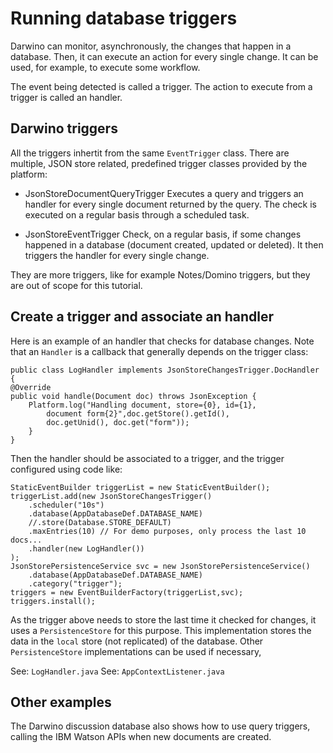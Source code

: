 # Running database triggers

Darwino can monitor, asynchronously, the changes that happen in a database. Then, it can execute an action for every single change. It can be used, for example, to execute some workflow.

The event being detected is called a trigger. The action to execute from a trigger is called an handler.

## Darwino triggers
All the triggers inhertit from the same `EventTrigger` class. There are multiple, JSON store related, predefined trigger classes provided by the platform:

- JsonStoreDocumentQueryTrigger
  Executes a query and triggers an handler for every single document returned by the query. The check is executed on a regular basis through a scheduled task.
  
- JsonStoreEventTrigger
  Check, on a regular basis, if some changes happened in a database (document created, updated or deleted). It then triggers the handler for every single change.

They are more triggers, like for example Notes/Domino triggers, but they are out of scope for this tutorial.

## Create a trigger and associate an handler

Here is an example of an handler that checks for database changes. Note that an `Handler` is a callback that generally depends on the trigger class:

    public class LogHandler implements JsonStoreChangesTrigger.DocHandler {
	@Override
	public void handle(Document doc) throws JsonException {
	    Platform.log("Handling document, store={0}, id={1},
	        document form{2}",doc.getStore().getId(),
	        doc.getUnid(), doc.get("form"));
        }
    }

Then the handler should be associated to a trigger, and the trigger configured using code like:

    StaticEventBuilder triggerList = new StaticEventBuilder();
    triggerList.add(new JsonStoreChangesTrigger()
        .scheduler("10s")
        .database(AppDatabaseDef.DATABASE_NAME)
        //.store(Database.STORE_DEFAULT)
        .maxEntries(10) // For demo purposes, only process the last 10 docs...
        .handler(new LogHandler())
    );		
    JsonStorePersistenceService svc = new JsonStorePersistenceService()
        .database(AppDatabaseDef.DATABASE_NAME)
        .category("trigger");
    triggers = new EventBuilderFactory(triggerList,svc);
    triggers.install();

As the trigger above needs to store the last time it checked for changes, it uses a `PersistenceStore` for this purpose. This implementation stores the data in the `local` store (not replicated) of the database. Other `PersistenceStore` implementations can be used if necessary,

See: `LogHandler.java`
See: `AppContextListener.java`

## Other examples
The Darwino discussion database also shows how to use query triggers, calling the IBM Watson APIs when new documents are created.
